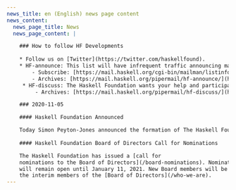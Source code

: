 ```yaml
---
news_title: en (English) news page content
news_content:
  news_page_title: News
  news_page_content: |

    ### How to follow HF Developments
    
    * Follow us on [Twitter](https://twitter.com/haskellfound).
    * HF-announce: This list will have infrequent traffic announcing major news from the Haskell Foundation. It is expected that all messages will come from HF or its designees. 
        - Subscribe: [https://mail.haskell.org/cgi-bin/mailman/listinfo/hf-announce](https://mail.haskell.org/cgi-bin/mailman/listinfo/hf-announce)
        - Archives: [https://mail.haskell.org/pipermail/hf-announce/](https://mail.haskell.org/pipermail/hf-announce/).
     * HF-discuss: The Haskell Foundation wants your help and participation, and joining this list is a great way to start. All participation is expected to conform to the [Guidelines for Respectful Communication](/guidelines-for-respectful-communication).         - Subscribe: [https://mail.haskell.org/cgi-bin/mailman/listinfo/hf-discuss](https://mail.haskell.org/cgi-bin/mailman/listinfo/hf-discuss)
         - Archives: [https://mail.haskell.org/pipermail/hf-discuss/](https://mail.haskell.org/pipermail/hf-discuss/).

    ### 2020-11-05

    #### Haskell Foundation Announced

    Today Simon Peyton-Jones announced the formation of The Haskell Foundation, a non-profit organization focused on increasing adoption of the Haskell programming language. Watcht the announcemnt [here](https://youtu.be/MEmRarBL9kw).
    
    #### Haskell Foundation Board of Directors Call for Nominations

    The Haskell Foundation has issued a [call for
    nominations to the Board of Directors](/board-nominations). Nominations
    will remain open until January 11, 2021. New Board members will be selected by
    the interim members of the [Board of Directors](/who-we-are).
---
```

